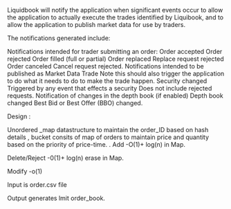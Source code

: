 Liquidbook will notify the application when significant events occur to allow the application to actually execute the trades identified by Liquibook, and to allow the application to publish market data for use by traders.

The notifications generated include:

Notifications intended for trader submitting an order:
Order accepted
Order rejected
Order filled (full or partial)
Order replaced
Replace request rejected
Order canceled
Cancel request rejected.
Notifications intended to be published as Market Data
Trade
Note this should also trigger the application to do what it needs to do to make the trade happen.
Security changed
Triggered by any event that effects a security
Does not include rejected requests.
Notification of changes in the depth book (if enabled)
Depth book changed
Best Bid or Best Offer (BBO) changed.


Design :

Unordered _map datastructure to maintain the order_ID based on hash details , bucket consits of map of orders to maintain price and quantity based on the priority of price-time.
.
Add -O(1)+ log(n) in Map.

Delete/Reject -0(1)+ log(n) erase in Map.

Modify -o(1)

Input is order.csv file 

Output generates lmit order_book.
